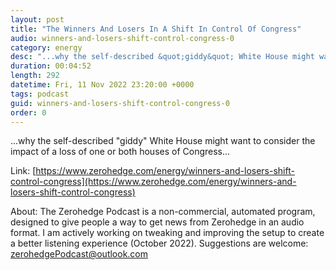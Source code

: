 ```yaml
---
layout: post
title: "The Winners And Losers In A Shift In Control Of Congress"
audio: winners-and-losers-shift-control-congress-0
category: energy
desc: "...why the self-described &quot;giddy&quot; White House might want to consider the impact of a loss of one or both houses of Congress..."
duration: 00:04:52
length: 292
datetime: Fri, 11 Nov 2022 23:20:00 +0000
tags: podcast
guid: winners-and-losers-shift-control-congress-0
order: 0
---
```

...why the self-described &quot;giddy&quot; White House might want to consider the impact of a loss of one or both houses of Congress...

Link: [https://www.zerohedge.com/energy/winners-and-losers-shift-control-congress](https://www.zerohedge.com/energy/winners-and-losers-shift-control-congress)

About: The Zerohedge Podcast is a non-commercial, automated program, designed to give people a way to get news from Zerohedge in an audio format.  I am actively working on tweaking and improving the setup to create a better listening experience (October 2022).  Suggestions are welcome: [zerohedgePodcast@outlook.com](mailto:zerohedgePodcast@outlook.com)